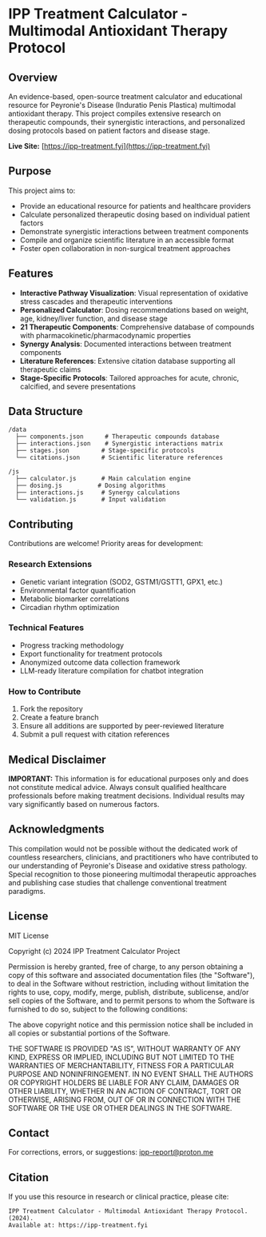 # IPP Treatment Calculator - Multimodal Antioxidant Therapy Protocol

## Overview

An evidence-based, open-source treatment calculator and educational resource for Peyronie's Disease (Induratio Penis Plastica) multimodal antioxidant therapy. This project compiles extensive research on therapeutic compounds, their synergistic interactions, and personalized dosing protocols based on patient factors and disease stage.

**Live Site:** [https://ipp-treatment.fyi](https://ipp-treatment.fyi)

## Purpose

This project aims to:
- Provide an educational resource for patients and healthcare providers
- Calculate personalized therapeutic dosing based on individual patient factors
- Demonstrate synergistic interactions between treatment components
- Compile and organize scientific literature in an accessible format
- Foster open collaboration in non-surgical treatment approaches

## Features

- **Interactive Pathway Visualization**: Visual representation of oxidative stress cascades and therapeutic interventions
- **Personalized Calculator**: Dosing recommendations based on weight, age, kidney/liver function, and disease stage
- **21 Therapeutic Components**: Comprehensive database of compounds with pharmacokinetic/pharmacodynamic properties
- **Synergy Analysis**: Documented interactions between treatment components
- **Literature References**: Extensive citation database supporting all therapeutic claims
- **Stage-Specific Protocols**: Tailored approaches for acute, chronic, calcified, and severe presentations

## Data Structure

```
/data
  ├── components.json      # Therapeutic compounds database
  ├── interactions.json    # Synergistic interactions matrix
  ├── stages.json         # Stage-specific protocols
  └── citations.json      # Scientific literature references

/js
  ├── calculator.js       # Main calculation engine
  ├── dosing.js          # Dosing algorithms
  ├── interactions.js     # Synergy calculations
  └── validation.js       # Input validation
```

## Contributing

Contributions are welcome! Priority areas for development:

### Research Extensions
- Genetic variant integration (SOD2, GSTM1/GSTT1, GPX1, etc.)
- Environmental factor quantification
- Metabolic biomarker correlations
- Circadian rhythm optimization

### Technical Features
- Progress tracking methodology
- Export functionality for treatment protocols
- Anonymized outcome data collection framework
- LLM-ready literature compilation for chatbot integration

### How to Contribute
1. Fork the repository
2. Create a feature branch
3. Ensure all additions are supported by peer-reviewed literature
4. Submit a pull request with citation references

## Medical Disclaimer

**IMPORTANT:** This information is for educational purposes only and does not constitute medical advice. Always consult qualified healthcare professionals before making treatment decisions. Individual results may vary significantly based on numerous factors.

## Acknowledgments

This compilation would not be possible without the dedicated work of countless researchers, clinicians, and practitioners who have contributed to our understanding of Peyronie's Disease and oxidative stress pathology. Special recognition to those pioneering multimodal therapeutic approaches and publishing case studies that challenge conventional treatment paradigms.

## License

MIT License

Copyright (c) 2024 IPP Treatment Calculator Project

Permission is hereby granted, free of charge, to any person obtaining a copy
of this software and associated documentation files (the "Software"), to deal
in the Software without restriction, including without limitation the rights
to use, copy, modify, merge, publish, distribute, sublicense, and/or sell
copies of the Software, and to permit persons to whom the Software is
furnished to do so, subject to the following conditions:

The above copyright notice and this permission notice shall be included in all
copies or substantial portions of the Software.

THE SOFTWARE IS PROVIDED "AS IS", WITHOUT WARRANTY OF ANY KIND, EXPRESS OR
IMPLIED, INCLUDING BUT NOT LIMITED TO THE WARRANTIES OF MERCHANTABILITY,
FITNESS FOR A PARTICULAR PURPOSE AND NONINFRINGEMENT. IN NO EVENT SHALL THE
AUTHORS OR COPYRIGHT HOLDERS BE LIABLE FOR ANY CLAIM, DAMAGES OR OTHER
LIABILITY, WHETHER IN AN ACTION OF CONTRACT, TORT OR OTHERWISE, ARISING FROM,
OUT OF OR IN CONNECTION WITH THE SOFTWARE OR THE USE OR OTHER DEALINGS IN THE
SOFTWARE.

## Contact

For corrections, errors, or suggestions: ipp-report@proton.me

## Citation

If you use this resource in research or clinical practice, please cite:
```
IPP Treatment Calculator - Multimodal Antioxidant Therapy Protocol. (2024). 
Available at: https://ipp-treatment.fyi
```
